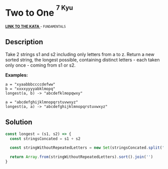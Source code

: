 <h1>Two to One <sup><sup>7 Kyu</sup></sup></h1>

<sup>
  <a href="https://www.codewars.com/kata/5656b6906de340bd1b0000ac">
    <strong>LINK TO THE KATA</strong>
  </a> - <code>FUNDAMENTALS</code>
</sup>

## Description

Take 2 strings s1 and s2 including only letters from a to z. Return a new sorted string, the longest possible, containing distinct letters - each taken only once - coming from s1 or s2.

**Examples:**

```
a = "xyaabbbccccdefww"
b = "xxxxyyyyabklmopq"
longest(a, b) -> "abcdefklmopqwxy"

a = "abcdefghijklmnopqrstuvwxyz"
longest(a, a) -> "abcdefghijklmnopqrstuvwxyz"
```

## Solution

```javascript
const longest = (s1, s2) => {
  const stringsConcated = s1 + s2

  const stringWithoutRepeatedLetters = new Set(stringsConcated.split(''))

  return Array.from(stringWithoutRepeatedLetters).sort().join('')
}
```
